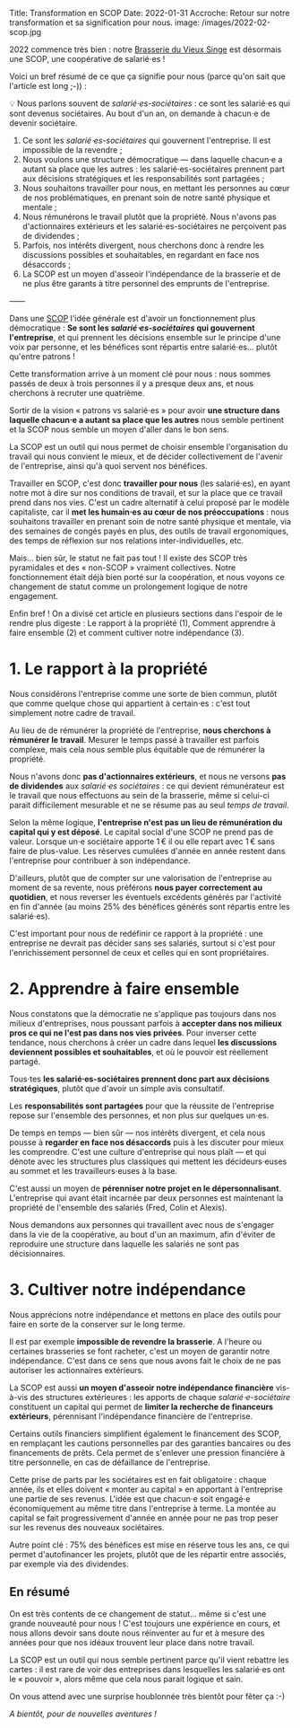 Title: Transformation en SCOP
Date: 2022-01-31
Accroche: Retour sur notre transformation et sa signification pour nous.
image: /images/2022-02-scop.jpg

2022 commence très bien : notre [Brasserie du Vieux Singe](https://www.vieuxsinge.com) est désormais une SCOP, une coopérative de salarié⋅es !

Voici un bref résumé de ce que ça signifie pour nous (parce qu'on sait que l'article est long ;-)) :

💡 Nous parlons souvent de *salarié⋅es-sociétaires* : ce sont les salarié⋅es qui sont devenus sociétaires. Au bout d'un an, on demande à chacun⋅e de devenir sociétaire.

1. Ce sont les *salarié⋅es-sociétaires* qui gouvernent l'entreprise. Il est impossible de la revendre ;
2. Nous voulons une structure démocratique — dans laquelle chacun⋅e a autant sa place que les autres : les salarié⋅es-sociétaires prennent part aux décisions stratégiques et les responsabilités sont partagées ;
3. Nous souhaitons travailler pour nous, en mettant les personnes au cœur de nos problématiques, en prenant soin de notre santé physique et mentale ;
4. Nous rémunérons le travail plutôt que la propriété. Nous n'avons pas d'actionnaires extérieurs et les salarié⋅es-sociétaires ne perçoivent pas de dividendes ;
5. Parfois, nos intérêts divergent, nous cherchons donc à rendre les discussions possibles et souhaitables, en regardant en face nos désaccords ;
6. La SCOP est un moyen d'asseoir l'indépendance de la brasserie et de ne plus être garants à titre personnel des emprunts de l'entreprise.

——

Dans une [SCOP](https://fr.wikipedia.org/wiki/Soci%C3%A9t%C3%A9_coop%C3%A9rative_et_participative) l'idée générale est d'avoir un fonctionnement plus démocratique : **Se sont les *salarié⋅es-sociétaires* qui gouvernent l'entreprise**, et qui prennent les décisions ensemble sur le principe d'une voix par personne, et les bénéfices sont répartis entre salarié⋅es… plutôt qu'entre patrons !

Cette transformation arrive à un moment clé pour nous : nous sommes passés de deux à trois personnes il y a presque deux ans, et nous cherchons à recruter une quatrième.

Sortir de la vision « patrons vs salarié⋅es » pour avoir **une structure dans laquelle chacun⋅e a autant sa place que les autres** nous semble pertinent et la SCOP nous semble un moyen d'aller dans le bon sens.

La SCOP est un outil qui nous permet de choisir ensemble l'organisation du travail qui nous convient le mieux, et de décider collectivement de l'avenir de l'entreprise, ainsi qu'à quoi servent nos bénéfices.

Travailler en SCOP, c'est donc **travailler pour nous** (les salarié⋅es), en ayant notre mot à dire sur nos conditions de travail, et sur la place que ce travail prend dans nos vies. C'est un cadre alternatif à celui proposé par le modèle capitaliste, car il **met les humain⋅es au cœur de nos préoccupations** : nous souhaitons travailler en prenant soin de notre santé physique et mentale, via des semaines de congés payés en plus, des outils de travail ergonomiques, des temps de réflexion sur nos relations inter-individuelles, etc.

Mais… bien sûr, le statut ne fait pas tout ! Il existe des SCOP très pyramidales et des « non-SCOP » vraiment collectives. Notre fonctionnement était déjà bien porté sur la coopération, et nous voyons ce changement de statut comme un prolongement logique de notre engagement.

Enfin bref ! On a divisé cet article en plusieurs sections dans l'espoir de le rendre plus digeste : Le rapport à la propriété (1), Comment apprendre à faire ensemble (2) et comment cultiver notre indépendance (3).

# 1. Le rapport à la propriété

Nous considérons l'entreprise comme une sorte de bien commun, plutôt que comme quelque chose qui appartient à certain⋅es : c'est tout simplement notre cadre de travail.

Au lieu de de rémunérer la propriété de l'entreprise, **nous cherchons à rémunérer le travail**. Mesurer le temps passé à travailler est parfois complexe, mais cela nous semble plus équitable que de rémunérer la propriété.

Nous n'avons donc **pas d'actionnaires extérieurs**, et nous ne versons **pas de dividendes** aux *salarié⋅es sociétaires* : ce qui devient rémunérateur est le travail que nous effectuons au sein de la brasserie, même si celui-ci parait difficilement mesurable et ne se résume pas au seul *temps de travail*.

Selon la même logique, **l'entreprise n'est pas un lieu de rémunération du capital qui y est déposé**. Le capital social d'une SCOP ne prend pas de valeur. Lorsque un⋅e sociétaire apporte 1 € il ou elle repart avec 1 € sans faire de plus-value. Les réserves cumulées d'année en année restent dans l'entreprise pour contribuer à son indépendance.

D'ailleurs, plutôt que de compter sur une valorisation de l'entreprise au moment de sa revente, nous préférons **nous payer correctement au quotidien**, et nous reverser les éventuels excédents générés par l'activité en fin d'année (au moins 25% des bénéfices générés sont répartis entre les salarié⋅es).

C'est important pour nous de redéfinir ce rapport à la propriété : une entreprise ne devrait pas décider sans ses salariés, surtout si c'est pour l'enrichissement personnel de ceux et celles qui en sont propriétaires.

# 2. Apprendre à faire ensemble

Nous constatons que la démocratie ne s'applique pas toujours dans nos milieux d'entreprises, nous poussant parfois à **accepter dans nos milieux pros ce qui ne l'est pas dans nos vies privées**. Pour inverser cette tendance, nous cherchons à créer un cadre dans lequel **les discussions deviennent possibles et souhaitables**, et où le pouvoir est réellement partagé.

Tous⋅tes **les salarié⋅es-sociétaires prennent donc part aux décisions stratégiques**, plutôt que d'avoir un simple avis consultatif.

Les **responsabilités sont partagées** pour que la réussite de l'entreprise repose sur l'ensemble des personnes, et non plus sur quelques un⋅es.

De temps en temps — bien sûr — nos intérêts divergent, et cela nous pousse à **regarder en face nos désaccords** puis à les discuter pour mieux les comprendre. C'est une culture d'entreprise qui nous plaît — et qui dénote avec les structures plus classiques qui mettent les décideurs⋅euses au sommet et les travailleurs⋅euses à la base.

C'est aussi un moyen de **pérenniser notre projet en le dépersonnalisant**. L'entreprise qui avant était incarnée par deux personnes est maintenant la propriété de l'ensemble des salariés (Fred, Colin et Alexis).

Nous demandons aux personnes qui travaillent avec nous de s'engager dans la vie de la coopérative, au bout d'un an maximum, afin d'éviter de reproduire une structure dans laquelle les salariés ne sont pas décisionnaires.

# 3. Cultiver notre indépendance

Nous apprécions notre indépendance et mettons en place des outils pour faire en sorte de la conserver sur le long terme.

Il est par exemple **impossible de revendre la brasserie**. A l'heure ou certaines brasseries se font racheter, c'est un moyen de garantir notre indépendance. C'est dans ce sens que nous avons fait le choix de ne pas autoriser les actionnaires extérieurs.

La SCOP est aussi **un moyen d'asseoir notre indépendance financière** vis-à-vis des structures extérieures : les apports de chaque *salarié⋅e-sociétaire* constituent un capital qui permet de **limiter la recherche de financeurs extérieurs**, pérennisant l'indépendance financière de l'entreprise.

Certains outils financiers simplifient également le financement des SCOP, en remplaçant les cautions personnelles par des garanties bancaires ou des financements de prêts. Cela permet de s'enlever une pression financière à titre personnelle, en cas de défaillance de l'entreprise.

Cette prise de parts par les sociétaires est en fait obligatoire : chaque année, ils et elles doivent « monter au capital » en apportant à l'entreprise une partie de ses revenus. L'idée est que chacun⋅e soit engagé⋅e économiquement au même titre dans l'entreprise à terme. La montée au capital se fait progressivement d'année en année pour ne pas trop peser sur les revenus des nouveaux sociétaires.

Autre point clé : 75% des bénéfices est mise en réserve tous les ans, ce qui permet d'autofinancer les projets, plutôt que de les répartir entre associés, par exemple via des dividendes.

## En résumé

On est très contents de ce changement de statut… même si c'est une grande nouveauté pour nous ! C'est toujours une expérience en cours, et nous allons devoir sans doute nous réinventer au fur et à mesure des années pour que nos idéaux trouvent leur place dans notre travail.

La SCOP est un outil qui nous semble pertinent parce qu'il vient rebattre les cartes : il est rare de voir des entreprises dans lesquelles les salarié⋅es ont le « pouvoir », alors même que cela nous parait logique et sain.

On vous attend avec une surprise houblonnée très bientôt pour fêter ça :-)

*A bientôt, pour de nouvelles aventures !*
